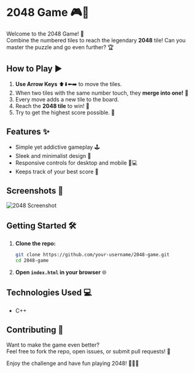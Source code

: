 # 2048 Game 🎮🧩

Welcome to the 2048 Game! 🚀  
Combine the numbered tiles to reach the legendary **2048** tile! Can you master the puzzle and go even further? 🏆

## How to Play ▶️

1. **Use Arrow Keys** ⬆️⬇️⬅️➡️ to move the tiles.
2. When two tiles with the same number touch, they **merge into one!** 🔗
3. Every move adds a new tile to the board.
4. Reach the **2048 tile** to win! 🎉
5. Try to get the highest score possible. 💯

## Features ✨

- Simple yet addictive gameplay 🕹️
- Sleek and minimalist design 🎨
- Responsive controls for desktop and mobile 📱💻
- Keeps track of your best score 🏅

## Screenshots 📸

![2048 Screenshot](./screenshot.png)

## Getting Started 🛠️

1. **Clone the repo:**
   ```bash
   git clone https://github.com/your-username/2048-game.git
   cd 2048-game
   ```
2. **Open `index.html` in your browser** 🌐

## Technologies Used 💻

- C++

## Contributing 🤝

Want to make the game even better?  
Feel free to fork the repo, open issues, or submit pull requests! 🙌

Enjoy the challenge and have fun playing 2048! 🎲🧠🔥
